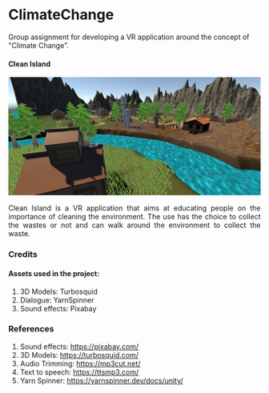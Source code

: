 # ClimateChange
 Group assignment for developing a VR application around the concept of "Climate Change".
 
 #### **Clean Island**
![alt text](https://github.com/2239356Benadict/Assignment1/blob/main/ScreenShot_ClimateChange/NewGoodScenario.png)

<p align="justify">
Clean Island is a VR application that aims at educating people on the importance of cleaning the environment. The use has the choice to collect the wastes or not and can walk around the environment to collect the waste.


### **Credits**
#### **Assets used in the project:**
1.	3D Models: Turbosquid
2.	Dialogue: YarnSpinner
5.	Sound effects: Pixabay

### **References**
1.	Sound effects: https://pixabay.com/
2.	3D Models: https://turbosquid.com/
3.	Audio Trimming: https://mp3cut.net/
4.	Text to speech: https://ttsmp3.com/
5.	Yarn Spinner: https://yarnspinner.dev/docs/unity/
